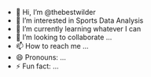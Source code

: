 - 👋 Hi, I’m @thebestwilder
- 👀 I’m interested in Sports Data Analysis 
- 🌱 I’m currently learning whatever I can 
- 💞️ I’m looking to collaborate ...
- 📫 How to reach me ...
- 😄 Pronouns: ...
- ⚡ Fun fact: ...

<!---
thebestwilder/thebestwilder is a ✨ special ✨ repository because its `README.md` (this file) appears on your GitHub profile.
You can click the Preview link to take a look at your changes.
--->
